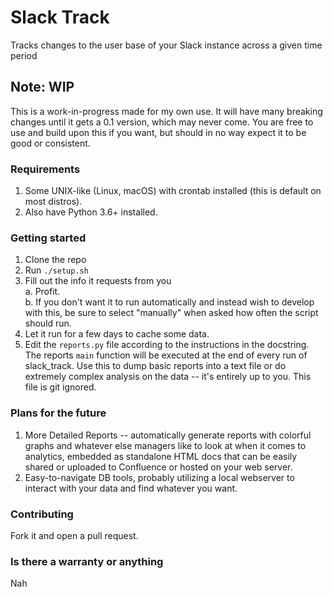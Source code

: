 # Slack Track
Tracks changes to the user base of your Slack instance across a given time period

## Note: WIP
This is a work-in-progress made for my own use. It will have many breaking changes until it gets a 0.1 version, which may never come.
You are free to use and build upon this if you want, but should in no way expect it to be good or consistent.

### Requirements
1. Some UNIX-like (Linux, macOS) with crontab installed (this is default on most distros).  
2. Also have Python 3.6+ installed.


### Getting started
1. Clone the repo  
2. Run `./setup.sh`  
3. Fill out the info it requests from you  
  a. Profit.  
  b. If you don't want it to run automatically and instead wish to develop with this, be sure to select "manually" when
asked how often the script should run. 
4. Let it run for a few days to cache some data. 
5. Edit the `reports.py` file according to the instructions in the docstring. The reports `main` function will be executed 
at the end of every run of slack_track. Use this to dump basic reports into a text file or do extremely complex analysis on
the data -- it's entirely up to you. This file is git ignored.


### Plans for the future
1. More Detailed Reports -- automatically generate reports with colorful graphs and whatever else managers like to look 
at when it comes to analytics, embedded as standalone HTML docs that can be easily shared or uploaded to Confluence or hosted
on your web server.
2. Easy-to-navigate DB tools, probably utilizing a local webserver to interact with your data and find whatever you want. 


### Contributing
Fork it and open a pull request.


### Is there a warranty or anything
Nah


